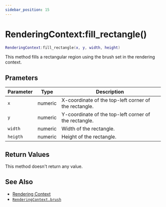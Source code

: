 ```yaml
---
sidebar_position: 15
---
```


# RenderingContext:fill_rectangle()
```lua
RenderingContext:fill_rectangle(x, y, width, height)
```
This method fills a rectangular region using the brush set in the rendering context.

## Prameters
|Parameter|Type|Description|
|-|-|-|
|`x`|numeric|X-coordinate of the top-left corner of the rectangle.
|`y`|numeric|Y-coordinate of the top-left corner of the rectangle.
|`width`|numeric|Width of the rectangle.
|`heigth`|numeric|Height of the rectangle.


## Return Values
This method doesn't return any value.

## See Also
- [Rendering Context](/guide/graphics#rendering-context)
- [`RenderingContext.brush`](/libs/graphics/RenderingContext/RenderingContext_brush)
